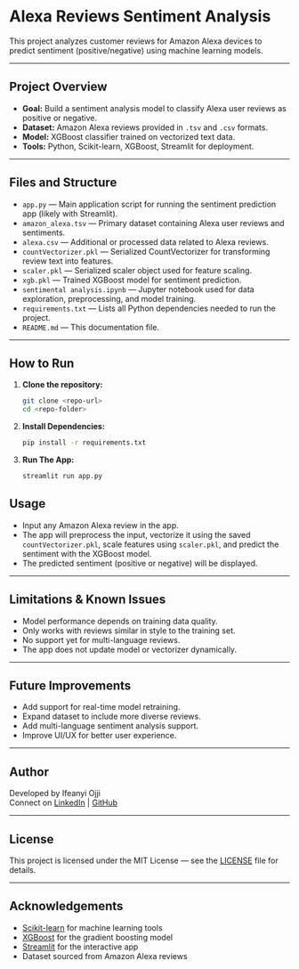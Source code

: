 # Alexa Reviews Sentiment Analysis

This project analyzes customer reviews for Amazon Alexa devices to predict sentiment (positive/negative) using machine learning models.

---

## Project Overview

- **Goal:** Build a sentiment analysis model to classify Alexa user reviews as positive or negative.
- **Dataset:** Amazon Alexa reviews provided in `.tsv` and `.csv` formats.
- **Model:** XGBoost classifier trained on vectorized text data.
- **Tools:** Python, Scikit-learn, XGBoost, Streamlit for deployment.

---

## Files and Structure

- `app.py` — Main application script for running the sentiment prediction app (likely with Streamlit).
- `amazon_alexa.tsv` — Primary dataset containing Alexa user reviews and sentiments.
- `alexa.csv` — Additional or processed data related to Alexa reviews.
- `countVectorizer.pkl` — Serialized CountVectorizer for transforming review text into features.
- `scaler.pkl` — Serialized scaler object used for feature scaling.
- `xgb.pkl` — Trained XGBoost model for sentiment prediction.
- `sentimental analysis.ipynb` — Jupyter notebook used for data exploration, preprocessing, and model training.
- `requirements.txt` — Lists all Python dependencies needed to run the project.
- `README.md` — This documentation file.

---

## How to Run

1. **Clone the repository:**

   ```bash
   git clone <repo-url>
   cd <repo-folder>
   ```
2.  **Install Dependencies:**
    ```bash
    pip install -r requirements.txt
    ```
3. **Run The App:**
   ```bash
   streamlit run app.py
   ```


## Usage

- Input any Amazon Alexa review in the app.
- The app will preprocess the input, vectorize it using the saved `countVectorizer.pkl`, scale features using `scaler.pkl`, and predict the sentiment with the XGBoost model.
- The predicted sentiment (positive or negative) will be displayed.

---

## Limitations & Known Issues

- Model performance depends on training data quality.
- Only works with reviews similar in style to the training set.
- No support yet for multi-language reviews.
- The app does not update model or vectorizer dynamically.

---

## Future Improvements

- Add support for real-time model retraining.
- Expand dataset to include more diverse reviews.
- Add multi-language sentiment analysis support.
- Improve UI/UX for better user experience.

---

## Author

Developed by Ifeanyi Ojji  
Connect on [LinkedIn](https://linkedin.com/in/ifeanyiojji) | [GitHub](https://github.com/ifeanyiojji)

---

## License

This project is licensed under the MIT License — see the [LICENSE](LICENSE) file for details.

---

## Acknowledgements

- [Scikit-learn](https://scikit-learn.org/) for machine learning tools  
- [XGBoost](https://xgboost.readthedocs.io/) for the gradient boosting model  
- [Streamlit](https://streamlit.io/) for the interactive app  
- Dataset sourced from Amazon Alexa reviews
